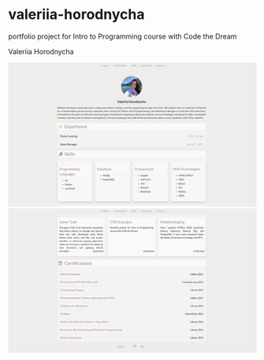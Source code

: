 # valeriia-horodnycha
portfolio project for Intro to Programming course with Code the Dream

Valeriia Horodnycha

![screenshot](./pictures/main1.png)
![screenshot](./pictures/main2.png)